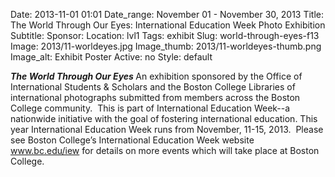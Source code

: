Date: 2013-11-01 01:01 
Date_range: November 01 - November 30, 2013
Title: The World Through Our Eyes: International Education Week Photo Exhibition 
Subtitle: 
Sponsor:
Location: lvl1
Tags: exhibit
Slug: world-through-eyes-f13 
Image: 2013/11-worldeyes.jpg
Image_thumb: 2013/11-worldeyes-thumb.png
Image_alt: Exhibit Poster
Active: no
Style: default

<strong><em>The World Through Our Eyes </em></strong>An exhibition sponsored   by the Office of International Students &amp; Scholars and the Boston   College Libraries of international photographs submitted from members   across the Boston College community.  This is part of International   Education Week--a nationwide initiative with the goal of fostering   international education. This year International Education Week runs   from November, 11-15, 2013.  Please see Boston College&rsquo;s International   Education Week website <a href="http://www.bc.edu/iew">www.bc.edu/iew</a> for details on more events which will take place at Boston College.